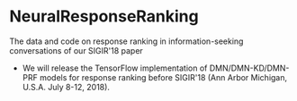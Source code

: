 # NeuralResponseRanking
The data and code on response ranking in information-seeking conversations of our SIGIR'18 paper

* We will release the TensorFlow implementation of DMN/DMN-KD/DMN-PRF models for response ranking before SIGIR'18 (Ann Arbor Michigan, U.S.A. July 8-12, 2018).

